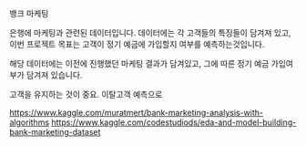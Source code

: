 뱅크 마케팅

은행에 마케팅과 관련된 데이터입니다. 데이터에는 각 고객들의 특징들이 담겨져 있고, 이번 프로젝트 목표는 고객이 정기 예금에 가입할지 여부를 예측하는것입니다.

해당 데이터에는 이전에 진행했던 마케팅 결과가 담겨있고, 그에 따른 정기 예금 가입여부가 담겨져 있습니다.

고객을 유지하는 것이 중요. 이탈고객 예측으로 

https://www.kaggle.com/muratmert/bank-marketing-analysis-with-algorithms
https://www.kaggle.com/codestudiods/eda-and-model-building-bank-marketing-dataset
